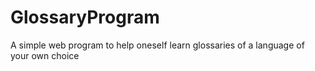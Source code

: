 # GlossaryProgram
A simple web program to help oneself learn glossaries of a language of your own choice

